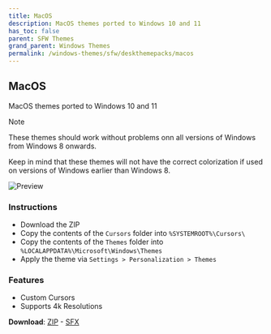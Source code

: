 ```yaml
---
title: MacOS
description: MacOS themes ported to Windows 10 and 11
has_toc: false
parent: SFW Themes
grand_parent: Windows Themes
permalink: /windows-themes/sfw/deskthemepacks/macos
---
```


## MacOS

MacOS themes ported to Windows 10 and 11

> [!NOTE]
> These themes should work without problems onn all versions of Windows from Windows 8 onwards.
>
> Keep in mind that these themes will not have the correct colorization if used on versions of Windows earlier than Windows 8.

![Preview][Preview]

### Instructions

- Download the ZIP
- Copy the contents of the `Cursors` folder into `%SYSTEMROOT%\Cursors\`
- Copy the contents of the `Themes` folder into `%LOCALAPPDATA%\Microsoft\Windows\Themes`
- Apply the theme via `Settings > Personalization > Themes`

### Features

- Custom Cursors
- Supports 4k Resolutions

**Download**: [ZIP][ZIP] - [SFX][SFX]

[Preview]: https://gitlab.com/the-back-room/deskthemepacks/sfw/macos/-/raw/main/Extras/Preview.bmp

[ZIP]: https://gitlab.com/the-back-room/deskthemepacks/sfw/macos/-/archive/main/macos-main.zip
[SFX]: https://github.com/The-Back-Room/Deskthemepacks/releases/download/1.0.0/MacOS.exe